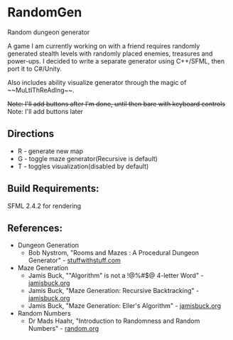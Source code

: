 # RandomGen
Random dungeon generator

A game I am currently working on with a friend requires randomly generated stealth levels with randomly placed enemies, treasures and power-ups.
I decided to write a separate generator using C++/SFML, then port it to C#/Unity.

Also includes ability visualize generator through the magic of \~\~MuLtIThReAdIng\~\~.

~~Note: I'll add buttons after I'm done, until then bare with keyboard controls~~
Note: I'll add buttons later

## Directions
 * R - generate new map
 * G - toggle maze generator(Recursive is default)
 * T - toggles visualization(disabled by default)

## Build Requirements:
SFML 2.4.2 for rendering

## References:
* Dungeon Generation
  * Bob Nystrom, "Rooms and Mazes : A Procedural Dungeon Generator" - [stuffwithstuff.com](http://journal.stuffwithstuff.com/2014/12/21/rooms-and-mazes/)
* Maze Generation
  * Jamis Buck, ""Algorithm" is not a !@%#$@ 4-letter Word" - [jamisbuck.org](http://www.jamisbuck.org/presentations/rubyconf2011/)
  * Jamis Buck, "Maze Generation: Recursive Backtracking" - [jamisbuck.org](http://weblog.jamisbuck.org/2010/12/27/maze-generation-recursive-backtracking)
  * Jamis Buck, "Maze Generation: Eller's Algorithm" - [jamisbuck.org](http://weblog.jamisbuck.org/2010/12/29/maze-generation-eller-s-algorithm.html)
* Random Numbers
  * Dr Mads Haahr, "Introduction to Randomness and Random Numbers" - [random.org](https://www.random.org/randomness/)
